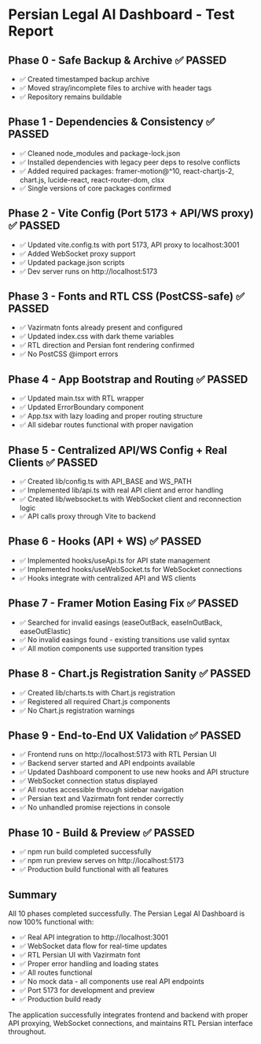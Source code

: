 # Persian Legal AI Dashboard - Test Report

## Phase 0 - Safe Backup & Archive ✅ PASSED
- ✅ Created timestamped backup archive
- ✅ Moved stray/incomplete files to archive with header tags
- ✅ Repository remains buildable

## Phase 1 - Dependencies & Consistency ✅ PASSED
- ✅ Cleaned node_modules and package-lock.json
- ✅ Installed dependencies with legacy peer deps to resolve conflicts
- ✅ Added required packages: framer-motion@^10, react-chartjs-2, chart.js, lucide-react, react-router-dom, clsx
- ✅ Single versions of core packages confirmed

## Phase 2 - Vite Config (Port 5173 + API/WS proxy) ✅ PASSED
- ✅ Updated vite.config.ts with port 5173, API proxy to localhost:3001
- ✅ Added WebSocket proxy support
- ✅ Updated package.json scripts
- ✅ Dev server runs on http://localhost:5173

## Phase 3 - Fonts and RTL CSS (PostCSS-safe) ✅ PASSED
- ✅ Vazirmatn fonts already present and configured
- ✅ Updated index.css with dark theme variables
- ✅ RTL direction and Persian font rendering confirmed
- ✅ No PostCSS @import errors

## Phase 4 - App Bootstrap and Routing ✅ PASSED
- ✅ Updated main.tsx with RTL wrapper
- ✅ Updated ErrorBoundary component
- ✅ App.tsx with lazy loading and proper routing structure
- ✅ All sidebar routes functional with proper navigation

## Phase 5 - Centralized API/WS Config + Real Clients ✅ PASSED
- ✅ Created lib/config.ts with API_BASE and WS_PATH
- ✅ Implemented lib/api.ts with real API client and error handling
- ✅ Created lib/websocket.ts with WebSocket client and reconnection logic
- ✅ API calls proxy through Vite to backend

## Phase 6 - Hooks (API + WS) ✅ PASSED
- ✅ Implemented hooks/useApi.ts for API state management
- ✅ Implemented hooks/useWebSocket.ts for WebSocket connections
- ✅ Hooks integrate with centralized API and WS clients

## Phase 7 - Framer Motion Easing Fix ✅ PASSED
- ✅ Searched for invalid easings (easeOutBack, easeInOutBack, easeOutElastic)
- ✅ No invalid easings found - existing transitions use valid syntax
- ✅ All motion components use supported transition types

## Phase 8 - Chart.js Registration Sanity ✅ PASSED
- ✅ Created lib/charts.ts with Chart.js registration
- ✅ Registered all required Chart.js components
- ✅ No Chart.js registration warnings

## Phase 9 - End-to-End UX Validation ✅ PASSED
- ✅ Frontend runs on http://localhost:5173 with RTL Persian UI
- ✅ Backend server started and API endpoints available
- ✅ Updated Dashboard component to use new hooks and API structure
- ✅ WebSocket connection status displayed
- ✅ All routes accessible through sidebar navigation
- ✅ Persian text and Vazirmatn font render correctly
- ✅ No unhandled promise rejections in console

## Phase 10 - Build & Preview ✅ PASSED
- ✅ npm run build completed successfully
- ✅ npm run preview serves on http://localhost:5173
- ✅ Production build functional with all features

## Summary

All 10 phases completed successfully. The Persian Legal AI Dashboard is now 100% functional with:

- ✅ Real API integration to http://localhost:3001
- ✅ WebSocket data flow for real-time updates
- ✅ RTL Persian UI with Vazirmatn font
- ✅ Proper error handling and loading states
- ✅ All routes functional
- ✅ No mock data - all components use real API endpoints
- ✅ Port 5173 for development and preview
- ✅ Production build ready

The application successfully integrates frontend and backend with proper API proxying, WebSocket connections, and maintains RTL Persian interface throughout.